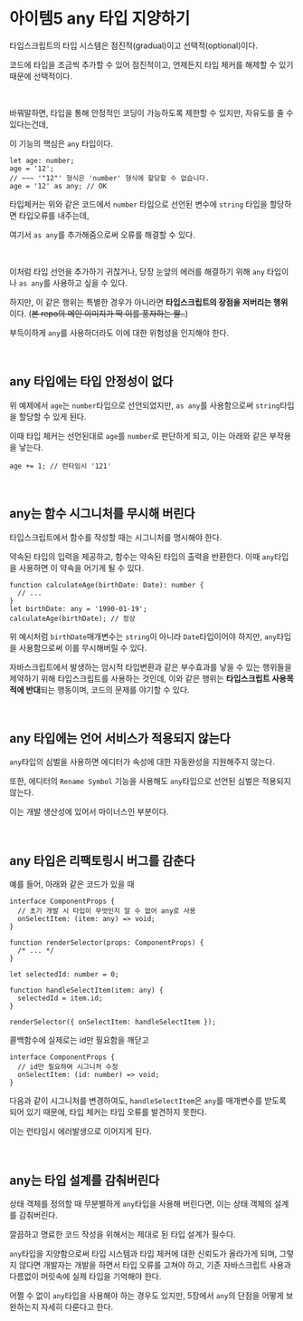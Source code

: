 # 아이템5 any 타입 지양하기

타입스크립트의 타입 시스템은 점진적(gradual)이고 선택적(optional)이다.

코드에 타입을 조금씩 추가할 수 있어 점진적이고, 언제든지 타입 체커를 해제할 수 있기 때문에 선택적이다.

<br/>

바꿔말하면, 타입을 통해 안정적인 코딩이 가능하도록 제한할 수 있지만, 자유도를 줄 수 있다는건데,

이 기능의 핵심은 `any` 타입이다.

```tsx
let age: number;
age = '12';
// ~~~ '"12"' 형식은 'number' 형식에 할당할 수 없습니다.
age = '12' as any; // OK
```

타입체커는 위와 같은 코드에서 `number` 타입으로 선언된 변수에 `string` 타입을 할당하면 타입오류를 내주는데,

여기서 `as any`를 추가해줌으로써 오류를 해결할 수 있다.

<br/>

이처럼 타입 선언을 추가하기 귀찮거나, 당장 눈앞의 에러를 해결하기 위해 `any` 타입이나 `as any`를 사용하고 싶을 수 있다.

하지만, 이 같은 행위는 특별한 경우가 아니라면 **타입스크립트의 장점을 저버리는 행위**이다. (~~본 repo의 메인 이미지가 딱 이를 풍자하는 짤..~~)

부득이하게 `any`를 사용하더라도 이에 대한 위험성을 인지해야 한다.

<br/>

## any 타입에는 타입 안정성이 없다

위 예제에서 `age`는 `number`타입으로 선언되었지만, `as any`를 사용함으로써 `string`타입을 할당할 수 있게 된다.

이때 타입 체커는 선언된대로 `age`를 `number`로 판단하게 되고, 이는 아래와 같은 부작용을 낳는다.

```tsx
age += 1; // 런타임시 '121'
```

<br/>

## any는 함수 시그니처를 무시해 버린다

타입스크립트에서 함수를 작성할 때는 시그니처를 명시해야 한다.

약속된 타입의 입력을 제공하고, 함수는 약속된 타입의 출력을 반환한다. 이때 `any`타입을 사용하면 이 약속을 어기게 될 수 있다.

```tsx
function calculateAge(birthDate: Date): number {
  // ...
}
let birthDate: any = '1990-01-19';
calculateAge(birthDate); // 정상
```

위 예시처럼 `birthDate`매개변수는 `string`이 아니라 `Date`타입이어야 하지만, `any`타입을 사용함으로써 이를 무시해버릴 수 있다.

자바스크립트에서 발생하는 암시적 타입변환과 같은 부수효과를 낳을 수 있는 행위들을 제약하기 위해 타입스크립트를 사용하는 것인데, 이와 같은 행위는 **타입스크립트 사용목적에 반대**되는 행동이며, 코드의 문제를 야기할 수 있다.

<br/>

## any 타입에는 언어 서비스가 적용되지 않는다

`any`타입의 심벌을 사용하면 에디터가 속성에 대한 자동완성을 지원해주지 않는다.

또한, 에디터의 `Rename Symbol` 기능을 사용해도 `any`타입으로 선언된 심벌은 적용되지 않는다.

이는 개발 생산성에 있어서 마이너스인 부분이다.

<br/>

## any 타입은 리팩토링시 버그를 감춘다

예를 들어, 아래와 같은 코드가 있을 때

```tsx
interface ComponentProps {
  // 초기 개발 시 타입이 무엇인지 알 수 없어 any로 사용
  onSelectItem: (item: any) => void;
}

function renderSelector(props: ComponentProps) {
  /* ... */
}

let selectedId: number = 0;

function handleSelectItem(item: any) {
  selectedId = item.id;
}

renderSelector({ onSelectItem: handleSelectItem });
```

콜백함수에 실제로는 id만 필요함을 깨닫고

```tsx
interface ComponentProps {
  // id만 필요하여 시그니처 수정
  onSelectItem: (id: number) => void;
}
```

다음과 같이 시그니처를 변경하여도, `handleSelectItem`은 `any`를 매개변수를 받도록 되어 있기 때문에, 타입 체커는 타입 오류를 발견하지 못한다.

이는 런타임시 에러발생으로 이어지게 된다.

<br/>

## any는 타입 설계를 감춰버린다

상태 객체를 정의할 때 무분별하게 `any`타입을 사용해 버린다면, 이는 상태 객체의 설계를 감춰버린다.

깔끔하고 명료한 코드 작성을 위해서는 제대로 된 타입 설계가 필수다.

`any`타입을 지양함으로써 타입 시스템과 타입 체커에 대한 신뢰도가 올라가게 되며, 그렇지 않다면 개발자는 개발을 하면서 타입 오류를 고쳐야 하고, 기존 자바스크립트 사용과 다름없이 머릿속에 실제 타입을 기억해야 한다.

어쩔 수 없이 `any`타입을 사용해야 하는 경우도 있지만, 5장에서 `any`의 단점을 어떻게 보완하는지 자세히 다룬다고 한다.
